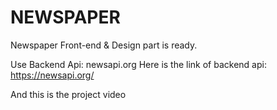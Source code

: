 # NEWSPAPER 

Newspaper Front-end & Design part is ready.

Use Backend Api: newsapi.org
Here is the link of backend api: https://newsapi.org/

And this is the project video

<link src="./project_video.mp4" />

